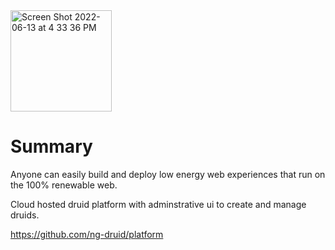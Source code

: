 <img width="162" alt="Screen Shot 2022-06-13 at 4 33 36 PM" src="https://user-images.githubusercontent.com/73197190/173441169-f755a471-099d-4a4b-a9d2-0bcc0e66fc10.png">



# Summary

Anyone can easily build and deploy low energy web experiences that run on the 100% renewable web.

Cloud hosted druid platform with adminstrative ui to create and manage druids.

https://github.com/ng-druid/platform
